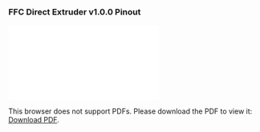 ### FFC Direct Extruder v1.0.0 Pinout

<object data="../Pyr0-Piezo_FFC_Direct_Extruder_Breakout_1.0.0_Connector_Pinout.pdf" type="application/pdf" width="100%" height="450px">
    <embed src="../Pyr0-Piezo_FFC_Direct_Extruder_Breakout_1.0.0_Connector_Pinout.pdf">
        <p>This browser does not support PDFs. Please download the PDF to view it: <a href="../Pyr0-Piezo_FFC_Direct_Extruder_Breakout_1.0.0_Connector_Pinout.pdf">Download PDF</a>.</p>
    </embed>
</object>
